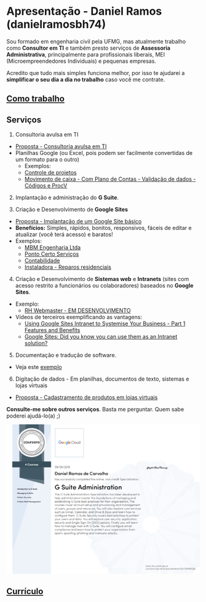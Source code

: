 # Apresentação - Daniel Ramos (danielramosbh74)

Sou formado em engenharia civil pela UFMG, mas atualmente trabalho como **Consultor em TI** e também presto serviços de **Assessoria Administrativa**, principalmente para profissionais liberais, MEI (Microempreendedores Individuais) e pequenas empresas.

<!-- ## [English version - REVISAR - Desatualizada](https://danielramosbh74.github.io/index_en) -->
<!-- ## [English version - OUTDATED](https://danielramosbh74.github.io/index_en) -->

<!-- ## Introdução -->
Acredito que tudo mais simples funciona melhor, por isso te ajudarei a **simplificar o seu dia a dia no trabalho** caso você me contrate.

<!-- Se você também é **empreendedor(a)** e precisa constantemente otimizar seus recursos (financeiros, humanos e materiais), organizar, resumir e padronizar informações e procedimentos para obter mais resultados e reduzir seus custos, meus serviços poderão ser úteis para você.
Veja no link abaixo, **"Como trabalho"**, como a _padronização simplifica_ a venda de meus serviços (e pode simplificar a venda dos seus): -->

## [Como trabalho](https://danielramosbh74.github.io/termos-do-servico)

## Serviços

1. Consultoria avulsa em TI
- [Proposta - Consultoria avulsa em TI](https://docs.google.com/document/d/e/2PACX-1vQOGJ0b4hVrWVz4ZeUd0FHAxwJ31DKMA8Qxt5PMHc2AoK2FLTnGZC6pIK4-3ogDdxSh-AI2MxA0pdaN/pub)
- Planilhas Google (ou Excel, pois podem ser facilmente convertidas de um formato para o outro)
  - Exemplos:
  - [Controle de projetos](https://docs.google.com/spreadsheets/d/1m-keNEWa1AIkxRtxG7HGU8Qh71zId0TK2Fx9dpbx7OM/edit?usp=sharing)
  - [Movimento de caixa - Com Plano de Contas - Validação de dados - Códigos e ProcV](https://docs.google.com/spreadsheets/d/1YQlkUSU3eWJi_6oHCk4G2aAz3Bsjf1Q6XjL4jwmxOVQ/edit?usp=sharing)
2. Implantação e administração do **G Suite**.

3. Criação e Desenvolvimento de **Google Sites**
- [Proposta - Implantação de um Google Site básico](https://docs.google.com/document/d/e/2PACX-1vTbdf-VHAz_v0_16yYMftqaQbKLDpqqkcqMgP1HfKTMbHPqPll0JiRnioViE703bT9X73ju7m0uu8dV/pub)
- **Benefícios:** Simples, rápidos, bonitos, responsivos, fáceis de editar e atualizar (você terá acesso) e baratos!
- Exemplos:
  - [MBM Engenharia Ltda](https://www.mbmengenhariabh.com.br/)
  - [Ponto Certo Serviços](https://www.pontocerto.srv.br/)
  - [Contabilidade](https://sites.google.com/view/exemplo-contabilidade-1)
  - [Instaladora - Reparos residenciais](https://sites.google.com/view/instaladorakaizen)
  
4. Criação e Desenvolvimento de **Sistemas web** e **Intranets** (sites com acesso restrito a funcionários ou colaboradores) baseados no **Google Sites**.
- Exemplo:
  - [RH Webmaster - EM DESENVOLVIMENTO](https://sites.google.com/view/rhwebmaster/pagina-inicial)
- Vídeos de terceiros exemplificando as vantagens:
  - [Using Google Sites Intranet to Systemise Your Business - Part 1 Features and Benefits](https://youtu.be/FKCPpxFSewU)
  - [Google Sites: Did you know you can use them as an Intranet solution?](https://youtu.be/6FNT_njj2jI)
5. Documentação e tradução de software.
- Veja este [exemplo](https://github.com/danielramosbh74/gd2md-html/tree/master/translations/pt-BR)
6. Digitação de dados - Em planilhas, documentos de texto, sistemas e lojas virtuais
- [Proposta - Cadastramento de produtos em lojas virtuais](https://docs.google.com/document/d/e/2PACX-1vRlnVtkMSQK-hXQg2INxM2IvtIXz4IShJIYqaqapZiCW7SnpoQxvzwD7BwqgsbxNu48DFDPAkvOQEEF/pub)

**Consulte-me sobre outros serviços**. Basta me perguntar. 
Quem sabe poderei ajudá-lo(a) ;)

![G Suite Administration Certificate](/images/Certificado-G-Suite-Administration.png)

## [Currículo](https://docs.google.com/document/d/e/2PACX-1vT4ZszyCHsQ7uXm00EuLSWy834s5TeKNlMAkgSNJEWKDftY6m3I1jlFf44HvDcSYa2wFVWyHzmGudgN/pub)
